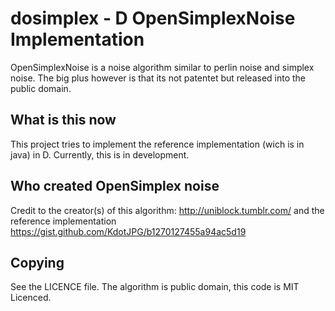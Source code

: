 # dosimplex - D OpenSimplexNoise Implementation

OpenSimplexNoise is a noise algorithm similar to perlin noise and simplex noise. The big plus however is that its not patentet but released into the public domain.

## What is this now
This project tries to implement the reference implementation (wich is in java) in D. 
Currently, this is in development.

## Who created OpenSimplex noise
Credit to the creator(s) of this algorithm: http://uniblock.tumblr.com/ and the reference implementation https://gist.github.com/KdotJPG/b1270127455a94ac5d19

## Copying
See the LICENCE file. The algorithm is public domain, this code is MIT Licenced.
